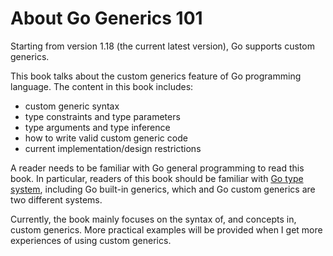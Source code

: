 
# About Go Generics 101

Starting from version 1.18 (the current latest version), Go supports custom generics.

This book talks about the custom generics feature of Go programming language.
The content in this book includes:

* custom generic syntax
* type constraints and type parameters
* type arguments and type inference
* how to write valid custom generic code
* current implementation/design restrictions

A reader needs to be familiar with Go general programming to read this book.
In particular, readers of this book should be familiar with
[Go type system](https://go101.org/article/type-system-overview.html),
including Go built-in generics, which and Go custom generics are two different systems.

Currently, the book mainly focuses on the syntax of, and concepts in, custom generics.
More practical examples will be provided when I get more experiences of using custom generics.


<!--
https://github.com/golang/proposal/blob/master/design/generics-implementation-dictionaries-go1.18.md

* show some basic interfeace type argument examples

* ~T is called underlying term

* type argument inference needs more detailed explainations.

* Implementation restriction: A compiler need not report an error if an operand's type is a type parameter with an empty type set. Functions with such type parameters cannot be instantiated; any attempt will lead to an error at the instantiation site. 

* example: how to define an expected constraint?
  * some achievable, some are not.  

* An example show the difference of using ordinary interface and generic constraint

* What does this constraint mean?
  interface {
  	M1()
  	M2() error
  	I
  	int | bool
  }
  使用bullet一条一条列出来。

* more

	https://github.com/golang/go/issues/51522 miscompilation of comparison between type parameter and interface
	https://github.com/golang/go/issues/51521 wrong panic message for method call on nil of generic interface type

	https://github.com/golang/go/issues/53477
	https://github.com/golang/go/issues/50681 // compile time type switch
	https://github.com/golang/go/issues/49206 // type switch
	https://github.com/golang/go/issues/45380 type switch on type parameters not supported
	
	https://github.com/golang/go/issues/54028
	https://github.com/golang/go/issues/53762
	
	https://github.com/golang/go/issues/53087 produce duplicate type descriptor
	
	https://github.com/golang/go/issues/53137 unsafe.Offsetof bug
	
	https://github.com/golang/go/issues/53309
	
	https://github.com/golang/go/issues/53419
	
	https://github.com/golang/go/issues/52181
	
	https://github.com/golang/go/issues/53635
	
	https://github.com/golang/go/issues/53883
	
	https://github.com/golang/go/issues/54447
	
	https://github.com/golang/go/issues/54456
	
	https://github.com/golang/go/issues/54535
	
	https://github.com/golang/go/issues/54537
	
-->


  
